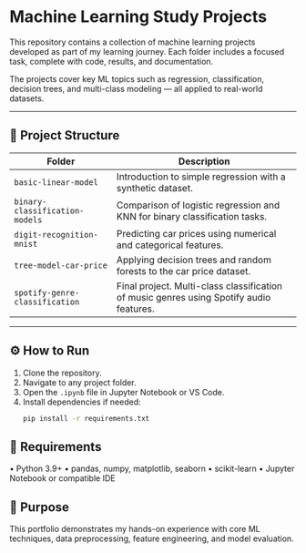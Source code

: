﻿# Machine Learning Study Projects

This repository contains a collection of machine learning projects developed as part of my learning journey. Each folder includes a focused task, complete with code, results, and documentation.

The projects cover key ML topics such as regression, classification, decision trees, and multi-class modeling — all applied to real-world datasets.

---

## 📁 Project Structure

| Folder                       | Description |
|-----------------------------|-------------|
| `basic-linear-model`        | Introduction to simple regression with a synthetic dataset. |
| `binary-classification-models` | Comparison of logistic regression and KNN for binary classification tasks. |
| `digit-recognition-mnist`      | Predicting car prices using numerical and categorical features. |
| `tree-model-car-price`      | Applying decision trees and random forests to the car price dataset. |
| `spotify-genre-classification` | Final project. Multi-class classification of music genres using Spotify audio features. |

---

## ⚙️ How to Run

1. Clone the repository.
2. Navigate to any project folder.
3. Open the `.ipynb` file in Jupyter Notebook or VS Code.
4. Install dependencies if needed:
   ```bash
   pip install -r requirements.txt

## 🧰 Requirements
• Python 3.9+
• pandas, numpy, matplotlib, seaborn
• scikit-learn
• Jupyter Notebook or compatible IDE


## 🚀 Purpose
This portfolio demonstrates my hands-on experience with core ML techniques, data preprocessing, feature engineering, and model evaluation.


